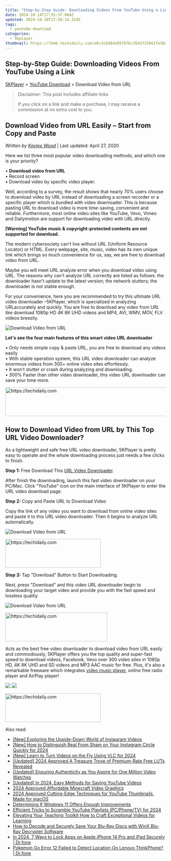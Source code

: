 ```yaml
---
title: "Step-by-Step Guide: Downloading Videos From YouTube Using a Link"
date: 2024-10-14T17:55:37.064Z
updated: 2024-10-18T17:58:14.319Z
tags:
  - youtube-download
categories:
  - 5kplayer
thumbnail: https://thmb.techidaily.com/a0c3cbd8da95f67bc3541f25661fe30a0c6972d4ccaf476511883f0c541f437a.jpg
---
```


## Step-by-Step Guide: Downloading Videos From YouTube Using a Link

[5KPlayer](https://tools.techidaily.com/5kplayer/products/) \> [YouTube Download](https://tools.techidaily.com/5kplayer/youtube-download/) \> Download Video from URL

>  Disclaimer: This post includes affiliate links
>
>  If you click on a link and make a purchase, I may receive a commission at no extra cost to you.
>

## Download Video from URL Easily – Start from Copy and Paste

 _Written by [Kaylee Wood](https://www.quora.com/profile/Amanda-Hu-21)_ | Last updated: April 27, 2020 

Here we list three most popular video downloading methods, and which one is your priority?

•   **Download video from URL**  
 • Record screen   
 • Download video by specific video player. 

 Well, according to a survey, the result shows that nearly 70% users choose to download video by URL instead of downloading a screen recorder or a specific player which is bundled with video downloader. This is because pasting URL to download video is more time-saving, convenient and reliable. Furthermore, most online video sites like YouTube, Vevo, Vimeo and Dailymotion are support for downloading video with URL directly.

**\[Warning\] YouTube music & copyright-protected contents are not supported for download.**

The modern cybersociety can't live without URL (Uniform Resource Locator) or HTML. Every webpage, site, music, video has its own unique link which brings so much convenience for us, say, we are free to download video from URL.

Maybe you will meet URL analyze error when you download video using URL. The reasons why can't analyze URL correctly are listed as follows: the downloader hasn't update to the latest version; the network stutters; the downloader is not stable enough.

For your convenience, here you are recommended to try this ultimate URL video downloader –5KPlayer, which is specialized in analyzing URLaccurately and quickly. You are free to download any video from URL like download 1080p HD 4K 8K UHD videos and MP4, AVI, WMV, MOV, FLV videos breezily.

![Download Video from URL](https://www.5kplayer.com/youtube-download/img/download-video-from-url.png) 

**Let's see the four main features of this smart video URL downloader**

• Only needs simple copy & paste URL, you are free to download any videos easily  
 • With stable operation system, this URL video downloader can analyze enormous videos from 300+ online video sites effortlessly.   
 • It won't stutter or crash during analyzing and downloading.   
 • 300% Faster than other video downloader, this video URL downloader can save your time more. 

<!-- affiliate ads begin -->
<a href="https://appsumo.8odi.net/c/5597632/2087394/7443" target="_top" id="2087394">
  <img src="//a.impactradius-go.com/display-ad/7443-2087394" border="0" alt="https://techidaily.com" width="728" height="90"/>
</a>
<img height="0" width="0" src="https://appsumo.8odi.net/i/5597632/2087394/7443" style="position:absolute;visibility:hidden;" border="0" />
<!-- affiliate ads end -->

## How to Download Video from URL by This Top URL Video Downloader?

As a lightweight and safe free URL video downloader, 5KPlayer is pretty easy to operate and the whole downloading process just needs a few clicks to finish.

**Step 1:** Free Download This [URL Video Downloader](https://tools.techidaily.com/5kplayer/products/).

After finish the downloading, launch this fast video downloader on your PC/Mac. Click "YouTube" icon on the main interface of 5KPlayer to enter the URL video download page.

**Step 2:** Copy and Paste URL to Download Video

Copy the link of any video you want to download from online video sites and paste it to this URL video downloader. Then it begins to analyze URL automatically.

![Download Video from URL](https://www.5kplayer.com/youtube-download/img/download-video-from-url-01.jpg) 

<!-- affiliate ads begin -->
<a href="https://aligracehair.sjv.io/c/5597632/2027162/19272" target="_top" id="2027162">
  <img src="//a.impactradius-go.com/display-ad/19272-2027162" border="0" alt="https://techidaily.com" width="300" height="90"/>
</a>
<img height="0" width="0" src="https://aligracehair.sjv.io/i/5597632/2027162/19272" style="position:absolute;visibility:hidden;" border="0" />
<!-- affiliate ads end -->

**Step 3:** Tap "Download" Button to Start Downloading.

Next, press "Download" and this video URL downloader begin to downloading your target video and provide you with the fast speed and lossless quality.

![Download Video from URL](https://www.5kplayer.com/youtube-download/img/download-video-from-url-02.jpg) 

<!-- affiliate ads begin -->
<a href="https://bluettius.sjv.io/c/5597632/2139117/17108" target="_top" id="2139117">
  <img src="//a.impactradius-go.com/display-ad/17108-2139117" border="0" alt="https://techidaily.com" width="320" height="90"/>
</a>
<img height="0" width="0" src="https://bluettius.sjv.io/i/5597632/2139117/17108" style="position:absolute;visibility:hidden;" border="0" />
<!-- affiliate ads end -->

Acts as the best free video downloader to download video from URL easily and commodiously, 5KPlayer offers you the top quality and super-fast speed to download videos, Facebook, Vevo over 300 video sites in 1080p HD, 4K 8K UHD and SD videos and MP3 AAC music for free. Plus, it's also a remarkable freeware which integrates [video music player](https://tools.techidaily.com/5kplayer/products/), online free radio player and AirPlay player!

[![](https://www.5kplayer.com/youtube-download/../button/freedownwhitewin.png)](https://tools.techidaily.com/5kplayer/products/) [![](https://www.5kplayer.com/youtube-download/../button/freedownbackmac.png)](http://download.cnet.com/5KPlayer/3000-13632%5F4-76423535.html?part=dl-&subj=dl&tag=button)

<!-- affiliate ads begin -->
<a href="https://aligracehair.sjv.io/c/5597632/2135356/19272" target="_top" id="2135356">
  <img src="//a.impactradius-go.com/display-ad/19272-2135356" border="0" alt="https://techidaily.com" width="300" height="90"/>
</a>
<img height="0" width="0" src="https://aligracehair.sjv.io/i/5597632/2135356/19272" style="position:absolute;visibility:hidden;" border="0" />
<!-- affiliate ads end -->

<ins class="adsbygoogle"
     style="display:block"
     data-ad-format="autorelaxed"
     data-ad-client="ca-pub-7571918770474297"
     data-ad-slot="1223367746"></ins>

<ins class="adsbygoogle"
     style="display:block"
     data-ad-client="ca-pub-7571918770474297"
     data-ad-slot="8358498916"
     data-ad-format="auto"
     data-full-width-responsive="true"></ins>

<span class="atpl-alsoreadstyle">Also read:</span>
<div><ul>
<li><a href="https://fox-helps.techidaily.com/new-exploring-the-upside-down-world-of-instagram-videos/"><u>[New] Exploring the Upside-Down World of Instagram Videos</u></a></li>
<li><a href="https://instagram-videos.techidaily.com/new-how-to-distinguish-real-from-sham-on-your-instagram-circle-quickly-for-2024/"><u>[New] How to Distinguish Real From Sham on Your Instagram Circle Quickly for 2024</u></a></li>
<li><a href="https://screen-mirroring-recording.techidaily.com/new-learn-to-turn-videos-on-the-fly-using-vlc-for-2024/"><u>[New] Learn to Turn Videos on the Fly Using VLC for 2024</u></a></li>
<li><a href="https://article-tips.techidaily.com/updated-2024-approved-a-treasure-trove-of-premium-rate-free-luts-revealed/"><u>[Updated] 2024 Approved A Treasure Trove of Premium-Rate Free LUTs Revealed</u></a></li>
<li><a href="https://youtube-video-recordings.techidaily.com/updated-ensuring-authenticity-as-you-aspire-for-one-million-video-watches/"><u>[Updated] Ensuring Authenticity as You Aspire for One Million Video Watches</u></a></li>
<li><a href="https://video-capture.techidaily.com/updated-in-2024-easy-methods-for-saving-youtube-videos/"><u>[Updated] In 2024, Easy Methods for Saving YouTube Videos</u></a></li>
<li><a href="https://youtube-video-recordings.techidaily.com/2024-approved-affordable-minecraft-video-graphics/"><u>2024 Approved Affordable Minecraft Video Graphics</u></a></li>
<li><a href="https://youtube-video-recordings.techidaily.com/2024-approved-cutting-edge-techniques-for-youtube-thumbnails-made-for-macos/"><u>2024 Approved Cutting-Edge Techniques for YouTube Thumbnails, Made for macOS</u></a></li>
<li><a href="https://buynow-info.techidaily.com/determining-if-windows-11-offers-enough-improvements/"><u>Determining If Windows 11 Offers Enough Improvements</u></a></li>
<li><a href="https://youtube-video-recordings.techidaily.com/efficient-tricks-to-scramble-youtube-playlists-pcphonetv-for-2024/"><u>Efficient Tricks to Scramble YouTube Playlists (PC/Phone/TV) for 2024</u></a></li>
<li><a href="https://youtube-video-recordings.techidaily.com/elevating-your-teaching-toolkit-how-to-craft-exceptional-videos-for-learning/"><u>Elevating Your Teaching Toolkit How to Craft Exceptional Videos for Learning</u></a></li>
<li><a href="https://some-approaches.techidaily.com/how-to-decode-and-securely-save-your-blu-ray-discs-with-winx-blu-ray-decrypter-software/"><u>How to Decode and Securely Save Your Blu-Ray Discs with WinX Blu-Ray Decrypter Software</u></a></li>
<li><a href="https://iphone-unlock.techidaily.com/in-2024-7-ways-to-lock-apps-on-apple-iphone-14-pro-and-ipad-securely-drfone-by-drfone-ios/"><u>In 2024, 7 Ways to Lock Apps on Apple iPhone 14 Pro and iPad Securely | Dr.fone</u></a></li>
<li><a href="https://android-pokemon-go.techidaily.com/pokemon-go-error-12-failed-to-detect-location-on-lenovo-thinkphone-drfone-by-drfone-virtual-android/"><u>Pokemon Go Error 12 Failed to Detect Location On Lenovo ThinkPhone? | Dr.fone</u></a></li>
</ul></div>

